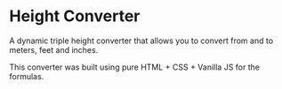 # Height Converter
A dynamic triple height converter that allows you to convert from and to meters, feet and inches.

This converter was built using pure HTML + CSS + Vanilla JS for the formulas.
